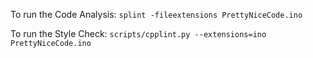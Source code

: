 
To run the Code Analysis:
`splint -fileextensions PrettyNiceCode.ino`

To run the Style Check:
`scripts/cpplint.py --extensions=ino PrettyNiceCode.ino`



